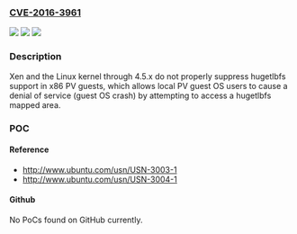 ### [CVE-2016-3961](https://cve.mitre.org/cgi-bin/cvename.cgi?name=CVE-2016-3961)
![](https://img.shields.io/static/v1?label=Product&message=n%2Fa&color=blue)
![](https://img.shields.io/static/v1?label=Version&message=n%2Fa&color=blue)
![](https://img.shields.io/static/v1?label=Vulnerability&message=n%2Fa&color=brighgreen)

### Description

Xen and the Linux kernel through 4.5.x do not properly suppress hugetlbfs support in x86 PV guests, which allows local PV guest OS users to cause a denial of service (guest OS crash) by attempting to access a hugetlbfs mapped area.

### POC

#### Reference
- http://www.ubuntu.com/usn/USN-3003-1
- http://www.ubuntu.com/usn/USN-3004-1

#### Github
No PoCs found on GitHub currently.

